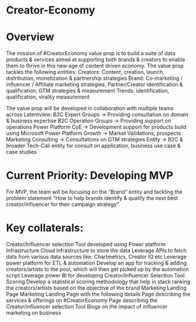 # Creator-Economy

# Overview
The mission of #CreatorEconomy value prop is to build a suite of data products & services aimed at supporting both brands & creators to enable them to thrive in this new age of content driven economy. The value prop tackles the following entities:
Creators: Content, creation, launch, distribution, monetization & partnership strategies
Brand: Co-marketing / influencer / Affiliate marketing strategies, Partner/Creator identification & qualification, GTM strategies & measurement
Trends: identification, qualification, virality measurement

The value prop will be developed in collaboration with multiple teams across Latentview:
B2C Expert Groups → Providing consultation on domain & business expertise
B2C Operation Groups → Providing support on operations
Power Platform CoE → Development support for products build using Microsoft Power Platform
Growth → Market Validations, prospects
Marketing Consulting → Consultations on GTM strategies
Entity → B2C & broader Tech-Cali entity for consult on application, business use case & case studies


# Current Priority: Developing MVP
For MVP, the team will be focusing on the “Brand” entity and tackling the problem statement “How to help brands identify & qualify the next best creator/influencer for their campaign strategy”.

# Key collaterals:
Creator/Influencer selection Tool developed using Power platform
Infrastructure
Cloud infrastructure to store the data
Leverage APIs to fetch data from various data sources like: Chartmetrics, Creator IQ etc
Leverage power platform for ETL & automation
Develop an app for tracking & adding creators/artists to the pool, which will then get picked up by the automation script
Leverage power BI for developing Creator/Influencer Selection Tool
Scoring
Develop a statistical scoring methodology that help in stack ranking the creators/artists based on the objective of the brand
Marketing Landing Page
Marketing Landing Page with the following details
Page describing the services & offerings on #CreatorEconomy
Page describing the Creator/influencer selection Tool
Blogs on the impact of influencer marketing on business
